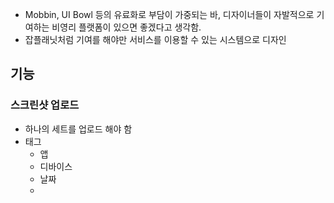 - Mobbin, UI Bowl 등의 유료화로 부담이 가중되는 바, 디자이너들이 자발적으로 기여하는 비영리 플랫폼이 있으면 좋겠다고 생각함.
- 잡플래닛처럼 기여를 해야만 서비스를 이용할 수 있는 시스템으로 디자인

## 기능

### 스크린샷 업로드

- 하나의 세트를 업로드 해야 함
- 태그
	- 앱
	- 디바이스
	- 날짜
	- 